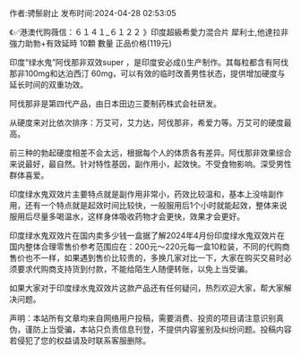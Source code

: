 <p>作者:骋鬃尉止 发布时间:2024-04-28 02:53:05</p>
<p>《✅港澳代购薇信：６１４１_６１２２ 》印度超級希愛力混合片 犀利士,他達拉非 強力助勃+有效延時 10顆 數量 正品价格(119元) </p>
									<p>印度“绿水鬼”阿伐那非双效super ，是印度安必成()生产制作。其每粒都含有阿伐那非100mg和达泊西汀 60mg，可以有效的临时改善男性状态，提供增加硬度与延长时间的双重功效。</p><p></p><p>阿伐那非是第四代产品，由日本田边三菱制药株式会社研发。</p><p></p><p>从硬度来对比依次排序：万艾可，艾力达，阿伐那非，希爱力等。万艾可的硬度最高。</p><p></p><p>前三种的勃起硬度相差不会太远，根据每个人的体质各有差异。阿伐那非效果综合来说最好，最自然。针对特性基因，副作用小，起效快。不受食物影响。深受男性群体喜爱。</p><p></p><p>印度绿水鬼双效片主要特点就是副作用非常小，药效比较温和，基本上没啥副作用，还有一个特点就是起效时间比较快，一般服用后1个小时就能起效，整体来说服用后尽量多喝温水，这样身体吸收药物才会更快，效果才会更好。</p><p></p><p>印度绿水鬼双效片在国内卖多少钱一盒据了解2024年4月份印度绿水鬼双效片在国内整体合理零售价参考范围应在：200元～220元每一盒10粒装，不同的代购商售价也不一样，如果遇到售价比较贵的，多换几家对比一下，大家在购买交易时必须要求代购商支持货到付款，不能给陌生人随便转账，以免上当受骗。</p><p></p><p>如果大家对于印度绿水鬼双效片这款产品还有任何疑问，热烈欢迎大家，帮大家解决问题。</p>				声明：本站所有文章均来自网络用户投稿，需要消费、投资的项目请注意识别真伪，谨防上当受骗，本站只负责信息刊登，不提供内容鉴别及纠纷问题。投稿内容若侵犯了您的权益请及时联系客服删除。				
